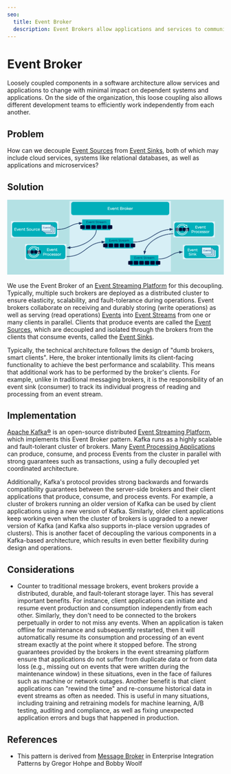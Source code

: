 ```yaml
---
seo:
  title: Event Broker
  description: Event Brokers allow applications and services to communicate in a loosely coupled manner. Multiple brokers are deployed as a distributed cluster to ensure elasticity, scalability, and fault-tolerance during operations.
---
```


# Event Broker
Loosely coupled components in a software architecture allow services and applications to change with minimal impact on dependent systems and applications. On the side of the organization, this loose coupling also allows different development teams to efficiently work independently from each another.

## Problem
How can we decouple [Event Sources](../event-source/event-source.md) from [Event Sinks](../event-sink/event-sink.md), both of which may include cloud services, systems like relational databases, as well as applications and microservices?

## Solution
![event-broker](../img/event-broker.png)

We use the Event Broker of an [Event Streaming Platform](../event-stream/event-streaming-platform.md) for this decoupling. Typically, multiple such brokers are deployed as a distributed cluster to ensure elasticity, scalability, and fault-tolerance during operations.  Event brokers collaborate on receiving and durably storing (write operations) as well as serving (read operations) [Events](../event/event.md) into [Event Streams](../event-stream/event-stream.md) from one or many clients in parallel. Clients that produce events are called the [Event Sources](../event-source/event-source.md), which are decoupled and isolated through the brokers from the clients that consume events, called the [Event Sinks](../event-sink/event-sink.md). 

Typically, the technical architecture follows the design of "dumb brokers, smart clients". Here, the broker intentionally limits its client-facing functionality to achieve the best performance and scalability. This means that additional work has to be performed by the broker's clients. For example, unlike in traditional messaging brokers, it is the responsibility of an event sink (consumer) to track its individual progress of reading and processing from an event stream.

## Implementation
[Apache Kafka®](https://kafka.apache.org/) is an open-source distributed [Event Streaming Platform](../event-stream/event-streaming-platform.md), which implements this Event Broker pattern. Kafka runs as a highly scalable and fault-tolerant cluster of brokers. Many [Event Processing Applications](../event-processing/event-processing-application.md) can produce, consume, and process Events from the cluster in parallel with strong guarantees such as transactions, using a fully decoupled yet coordinated architecture.

Additionally, Kafka's protocol provides strong backwards and forwards compatibility guarantees between the server-side brokers and their client applications that produce, consume, and process events. For example, a cluster of brokers running an older version of Kafka can be used by client applications using a new version of Kafka. Similarly, older client applications keep working even when the cluster of brokers is upgraded to a newer version of Kafka (and Kafka also supports in-place version upgrades of clusters). This is another facet of decoupling the various components in a Kafka-based architecture, which results in even better flexibility during design and operations.

## Considerations
* Counter to traditional message brokers, event brokers provide a distributed, durable, and fault-tolerant storage layer. This has several important benefits. For instance, client applications can initiate and resume event production and consumption independently from each other. Similarly, they don't need to be connected to the brokers perpetually in order to not miss any events. When an application is taken offline for maintenance and subsequently restarted, then it will automatically resume its consumption and processing of an event stream exactly at the point where it stopped before. The strong guarantees provided by the brokers in the event streaming platform ensure that applications do not suffer from duplicate data or from data loss (e.g., missing out on events that were written during the maintenance window) in these situations, even in the face of failures such as machine or network outages. Another benefit is that client applications can "rewind the time" and re-consume historical data in event streams as often as needed. This is useful in many situations, including training and retraining models for machine learning, A/B testing, auditing and compliance, as well as fixing unexpected application errors and bugs that happened in production.

## References
* This pattern is derived from [Message Broker](https://www.enterpriseintegrationpatterns.com/patterns/messaging/MessageBroker.html) in Enterprise Integration Patterns by Gregor Hohpe and Bobby Woolf
